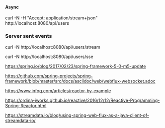 #### Async
curl -N -H "Accept: application/stream+json" http://localhost:8080/api/users

### Server sent events
curl -N http://localhost:8080/api/users/stream

curl -N http://localhost:8080/api/users/sse


https://spring.io/blog/2017/02/23/spring-framework-5-0-m5-update

https://github.com/spring-projects/spring-framework/blob/master/src/docs/asciidoc/web/webflux-websocket.adoc

https://www.infoq.com/articles/reactor-by-example

https://ordina-jworks.github.io/reactive/2016/12/12/Reactive-Programming-Spring-Reactor.html

https://streamdata.io/blog/using-spring-web-flux-as-a-java-client-of-streamdata-io/